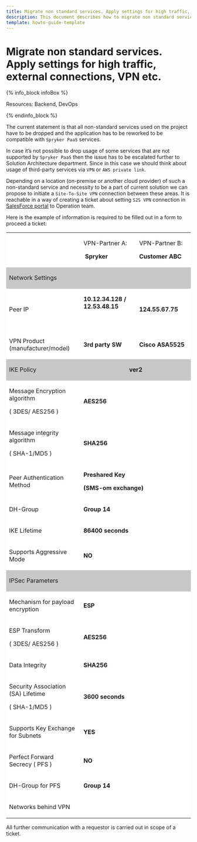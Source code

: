 ```yaml
---
title: Migrate non standard services. Apply settings for high traffic, external connections, VPN etc.
description: This document describes how to migrate non standard services.
template: howto-guide-template
---
```


# Migrate non standard services. Apply settings for high traffic, external connections, VPN etc.

{% info_block infoBox %}

Resources: Backend, DevOps

{% endinfo_block %}

The current statement is that all non-standard services used on the project have to be dropped and the application has to be
reworked to be compatible with `Spryker PaaS` services.

In case it’s not possible to drop usage of some services that are not supported by `Spryker PaaS` then the issue
has to be escalated further to Solution Architecture department. Since in this case we should think about usage of
third-party services via `VPN` or `AWS private link`.

Depending on a location (on-premise or another cloud provider) of such a non-standard service and necessity to be a part of
current solution we can propose to initiate a `Site-To-Site VPN` connection between these areas. It is reachable in a way of
creating a ticket about setting `S2S VPN` connection in [SalesForce portal](http://support.spryker.com) to Operation team.

Here is the example of information is required to be filled out in a form to proceed a ticket:

<table data-number-column="false">
  <colgroup>
    <col style="width: 270px;">
    <col style="width: 248px;">
    <col style="width: 235px;">
  </colgroup>
  <tbody>
    <tr>
      <td data-colwidth="271" data-cell-background="#ffffff" style="background-color: rgb(255, 255, 255);"></td>
      <td data-colwidth="249" data-cell-background="#ffffff" style="background-color: rgb(255, 255, 255);">
        <div class="fabric-editor-block-mark fabric-editor-alignment css-1mg5rgz" data-align="center">
          <p data-renderer-start-pos="930">VPN-Partner A:</p>
        </div>
        <div class="fabric-editor-block-mark fabric-editor-alignment css-1mg5rgz" data-align="center">
          <p data-renderer-start-pos="946">&nbsp;<strong data-renderer-mark="true">Spryker</strong></p>
        </div>
      </td>
      <td data-colwidth="236" data-cell-background="#ffffff" style="background-color: rgb(255, 255, 255);">
        <div class="fabric-editor-block-mark fabric-editor-alignment css-1mg5rgz" data-align="center">
          <p data-renderer-start-pos="958">VPN-Partner B:</p>
        </div>
        <div class="fabric-editor-block-mark fabric-editor-alignment css-1mg5rgz" data-align="center">
          <p data-renderer-start-pos="974"><strong data-renderer-mark="true">Customer ABC</strong></p>
        </div>
      </td>
    </tr>
    <tr>
      <td colspan="3" data-colwidth="271,249,236" data-cell-background="#c8c8c8" style="background-color: rgb(200, 200, 200);">
        <p data-renderer-start-pos="992">Network Settings</p>
      </td>
    </tr>
    <tr>
      <td data-colwidth="271" data-cell-background="#ffffff" style="background-color: rgb(255, 255, 255);">
        <p data-renderer-start-pos="1014">Peer IP</p>
      </td>
      <td data-colwidth="249" data-cell-background="#ffffff" style="background-color: rgb(255, 255, 255);">
        <div class="fabric-editor-block-mark fabric-editor-alignment css-1mg5rgz" data-align="center">
          <p data-renderer-start-pos="1025"><strong data-renderer-mark="true">10.12.34.128 / 12.53.48.15</strong></p>
        </div>
        <div class="fabric-editor-block-mark fabric-editor-alignment css-1mg5rgz" data-align="center">
          <p data-renderer-start-pos="1053">&nbsp;</p>
        </div>
      </td>
      <td data-colwidth="236" data-cell-background="#ffffff" style="background-color: rgb(255, 255, 255);">
        <div class="fabric-editor-block-mark fabric-editor-alignment css-1mg5rgz" data-align="center">
          <p data-renderer-start-pos="1058"><strong data-renderer-mark="true">124.55.67.75</strong></p>
        </div>
      </td>
    </tr>
    <tr>
      <td data-colwidth="271" data-cell-background="#ffffff" style="background-color: rgb(255, 255, 255);">
        <p data-renderer-start-pos="1076">VPN Product (manufacturer/model)</p>
      </td>
      <td data-colwidth="249" data-cell-background="#ffffff" style="background-color: rgb(255, 255, 255);">
        <div class="fabric-editor-block-mark fabric-editor-alignment css-1mg5rgz" data-align="center">
          <p data-renderer-start-pos="1112"><strong data-renderer-mark="true">3rd party SW</strong></p>
        </div>
      </td>
      <td data-colwidth="236" data-cell-background="#ffffff" style="background-color: rgb(255, 255, 255);">
        <div class="fabric-editor-block-mark fabric-editor-alignment css-1mg5rgz" data-align="center">
          <p data-renderer-start-pos="1128"><strong data-renderer-mark="true">Cisco ASA5525</strong></p>
        </div>
      </td>
    </tr>
    <tr>
      <td colspan="3" data-colwidth="271,249,236" data-cell-background="#c8c8c8" style="background-color: rgb(200, 200, 200);">
        <p data-renderer-start-pos="1147">IKE Policy &nbsp; &nbsp; &nbsp; &nbsp; &nbsp; &nbsp; &nbsp; &nbsp; &nbsp; &nbsp; &nbsp; &nbsp; &nbsp; &nbsp; &nbsp; &nbsp; &nbsp; &nbsp; &nbsp; &nbsp; &nbsp; &nbsp; &nbsp; &nbsp; &nbsp; &nbsp; &nbsp; &nbsp; &nbsp; <strong data-renderer-mark="true">ver2</strong></p>
      </td>
    </tr>
    <tr>
      <td data-colwidth="271" data-cell-background="#ffffff" style="background-color: rgb(255, 255, 255);">
        <p data-renderer-start-pos="1243">Message Encryption algorithm</p>
        <p data-renderer-start-pos="1273">( 3DES/ AES256 )</p>
      </td>
      <td colspan="2" data-colwidth="249,236" data-cell-background="#ffffff" style="background-color: rgb(255, 255, 255);">
        <div class="fabric-editor-block-mark fabric-editor-alignment css-1mg5rgz" data-align="center">
          <p data-renderer-start-pos="1293"><strong data-renderer-mark="true">AES256</strong></p>
        </div>
      </td>
    </tr>
    <tr>
      <td data-colwidth="271" data-cell-background="#ffffff" style="background-color: rgb(255, 255, 255);">
        <p data-renderer-start-pos="1305">Message integrity algorithm</p>
        <p data-renderer-start-pos="1334">( SHA-1/MD5 )</p>
      </td>
      <td colspan="2" colorname="White" data-colwidth="249,236" data-cell-background="#ffffff" style="background-color: rgb(255, 255, 255);">
        <div class="fabric-editor-block-mark fabric-editor-alignment css-1mg5rgz" data-align="center">
          <p data-renderer-start-pos="1351"><strong data-renderer-mark="true">SHA256</strong></p>
        </div>
      </td>
    </tr>
    <tr>
      <td data-colwidth="271" data-cell-background="#ffffff" style="background-color: rgb(255, 255, 255);">
        <p data-renderer-start-pos="1363">Peer Authentication Method</p>
      </td>
      <td colspan="2" data-colwidth="249,236" data-cell-background="#ffffff" style="background-color: rgb(255, 255, 255);">
        <div class="fabric-editor-block-mark fabric-editor-alignment css-1mg5rgz" data-align="center">
          <p data-renderer-start-pos="1393"><strong data-renderer-mark="true">Preshared Key</strong></p>
        </div>
        <div class="fabric-editor-block-mark fabric-editor-alignment css-1mg5rgz" data-align="center">
          <p data-renderer-start-pos="1408"><strong data-renderer-mark="true">(SMS-om exchange)</strong></p>
        </div>
      </td>
    </tr>
    <tr>
      <td data-colwidth="271" data-cell-background="#ffffff" style="background-color: rgb(255, 255, 255);">
        <p data-renderer-start-pos="1431">DH-Group</p>
      </td>
      <td rowspan="1" colspan="2" colorname="White" data-colwidth="249,236" data-cell-background="#ffffff" style="background-color: rgb(255, 255, 255);">
        <div class="fabric-editor-block-mark fabric-editor-alignment css-1mg5rgz" data-align="center">
          <p data-renderer-start-pos="1443"><strong data-renderer-mark="true">Group 14</strong></p>
        </div>
      </td>
    </tr>
    <tr>
      <td data-colwidth="271" data-cell-background="#ffffff" style="background-color: rgb(255, 255, 255);">
        <p data-renderer-start-pos="1457">IKE Lifetime</p>
      </td>
      <td colspan="2" data-colwidth="249,236" data-cell-background="#ffffff" style="background-color: rgb(255, 255, 255);">
        <div class="fabric-editor-block-mark fabric-editor-alignment css-1mg5rgz" data-align="center">
          <p data-renderer-start-pos="1473"><strong data-renderer-mark="true">86400 seconds</strong>&nbsp;</p>
        </div>
      </td>
    </tr>
    <tr>
      <td data-colwidth="271" data-cell-background="#ffffff" style="background-color: rgb(255, 255, 255);">
        <p data-renderer-start-pos="1493">Supports Aggressive Mode</p>
      </td>
      <td colspan="2" data-colwidth="249,236" data-cell-background="#ffffff" style="background-color: rgb(255, 255, 255);">
        <div class="fabric-editor-block-mark fabric-editor-alignment css-1mg5rgz" data-align="center">
          <p data-renderer-start-pos="1521"><strong data-renderer-mark="true">NO</strong></p>
        </div>
      </td>
    </tr>
    <tr>
      <td colspan="3" data-colwidth="271,249,236" data-cell-background="#c8c8c8" style="background-color: rgb(200, 200, 200);">
        <p data-renderer-start-pos="1529">IPSec Parameters</p>
      </td>
    </tr>
    <tr>
      <td data-colwidth="271" data-cell-background="#ffffff" style="background-color: rgb(255, 255, 255);">
        <p data-renderer-start-pos="1551">Mechanism for payload encryption</p>
      </td>
      <td rowspan="1" colspan="2" colorname="White" data-colwidth="249,236" data-cell-background="#ffffff" style="background-color: rgb(255, 255, 255);">
        <div class="fabric-editor-block-mark fabric-editor-alignment css-1mg5rgz" data-align="center">
          <p data-renderer-start-pos="1587"><strong data-renderer-mark="true">ESP</strong></p>
        </div>
      </td>
    </tr>
    <tr>
      <td data-colwidth="271" data-cell-background="#ffffff" style="background-color: rgb(255, 255, 255);">
        <p data-renderer-start-pos="1596">ESP Transform</p>
        <p data-renderer-start-pos="1611">( 3DES/ AES256 )</p>
      </td>
      <td colspan="2" data-colwidth="249,236" data-cell-background="#ffffff" style="background-color: rgb(255, 255, 255);">
        <div class="fabric-editor-block-mark fabric-editor-alignment css-1mg5rgz" data-align="center">
          <p data-renderer-start-pos="1631"><strong data-renderer-mark="true">AES256</strong></p>
        </div>
      </td>
    </tr>
    <tr>
      <td data-colwidth="271" data-cell-background="#ffffff" style="background-color: rgb(255, 255, 255);">
        <p data-renderer-start-pos="1643">Data Integrity</p>
      </td>
      <td colspan="2" data-colwidth="249,236" data-cell-background="#ffffff" style="background-color: rgb(255, 255, 255);">
        <div class="fabric-editor-block-mark fabric-editor-alignment css-1mg5rgz" data-align="center">
          <p data-renderer-start-pos="1661"><strong data-renderer-mark="true">SHA256</strong></p>
        </div>
      </td>
    </tr>
    <tr>
      <td data-colwidth="271" data-cell-background="#ffffff" style="background-color: rgb(255, 255, 255);">
        <p data-renderer-start-pos="1673">Security Association (SA) Lifetime</p>
        <p data-renderer-start-pos="1709">( SHA-1/MD5 )</p>
      </td>
      <td colspan="2" data-colwidth="249,236" data-cell-background="#ffffff" style="background-color: rgb(255, 255, 255);">
        <div class="fabric-editor-block-mark fabric-editor-alignment css-1mg5rgz" data-align="center">
          <p data-renderer-start-pos="1726"><strong data-renderer-mark="true">3600 seconds</strong></p>
        </div>
      </td>
    </tr>
    <tr>
      <td data-colwidth="271" data-cell-background="#ffffff" style="background-color: rgb(255, 255, 255);">
        <p data-renderer-start-pos="1744">Supports Key Exchange for Subnets</p>
      </td>
      <td colspan="2" data-colwidth="249,236" data-cell-background="#ffffff" style="background-color: rgb(255, 255, 255);">
        <div class="fabric-editor-block-mark fabric-editor-alignment css-1mg5rgz" data-align="center">
          <p data-renderer-start-pos="1781"><strong data-renderer-mark="true">YES</strong></p>
        </div>
      </td>
    </tr>
    <tr>
      <td data-colwidth="271" data-cell-background="#ffffff" style="background-color: rgb(255, 255, 255);">
        <p data-renderer-start-pos="1790">Perfect Forward Secrecy ( PFS )</p>
      </td>
      <td colspan="2" data-colwidth="249,236" data-cell-background="#ffffff" style="background-color: rgb(255, 255, 255);">
        <div class="fabric-editor-block-mark fabric-editor-alignment css-1mg5rgz" data-align="center">
          <p data-renderer-start-pos="1825"><strong data-renderer-mark="true">NO</strong></p>
        </div>
      </td>
    </tr>
    <tr>
      <td data-colwidth="271" data-cell-background="#ffffff" style="background-color: rgb(255, 255, 255);">
        <p data-renderer-start-pos="1833">DH-Group for PFS</p>
      </td>
      <td colspan="2" data-colwidth="249,236" data-cell-background="#ffffff" style="background-color: rgb(255, 255, 255);">
        <div class="fabric-editor-block-mark fabric-editor-alignment css-1mg5rgz" data-align="center">
          <p data-renderer-start-pos="1853"><strong data-renderer-mark="true">Group 14</strong></p>
        </div>
      </td>
    </tr>
    <tr>
      <td data-colwidth="271" data-cell-background="#ffffff" style="background-color: rgb(255, 255, 255);">
        <p data-renderer-start-pos="1867">Networks behind VPN</p>
      </td>
      <td data-colwidth="249" data-cell-background="#ffffff" style="background-color: rgb(255, 255, 255);">
        <p data-renderer-start-pos="1890">&nbsp;</p>
      </td>
      <td data-colwidth="236" data-cell-background="#ffffff" style="background-color: rgb(255, 255, 255);">
        <p data-renderer-start-pos="1895">&nbsp;</p>
      </td>
    </tr>
  </tbody>
</table>


All further communication with a requestor is carried out in scope of a ticket.

